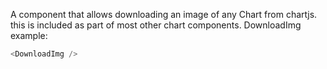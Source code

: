 A component that allows downloading an image of any Chart from chartjs. this is included as part of most other chart components.
DownloadImg example:

```js
<DownloadImg />
```